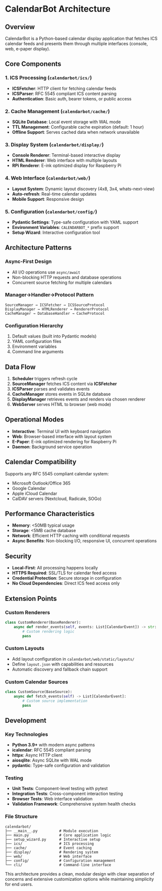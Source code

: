 # CalendarBot Architecture

## Overview

CalendarBot is a Python-based calendar display application that fetches ICS calendar feeds and presents them through multiple interfaces (console, web, e-paper display).

## Core Components

### 1. ICS Processing (`calendarbot/ics/`)
- **ICSFetcher**: HTTP client for fetching calendar feeds
- **ICSParser**: RFC 5545 compliant ICS content parsing
- **Authentication**: Basic auth, bearer tokens, or public access

### 2. Cache Management (`calendarbot/cache/`)
- **SQLite Database**: Local event storage with WAL mode
- **TTL Management**: Configurable cache expiration (default: 1 hour)
- **Offline Support**: Serves cached data when network unavailable

### 3. Display System (`calendarbot/display/`)
- **Console Renderer**: Terminal-based interactive display
- **HTML Renderer**: Web interface with multiple layouts
- **RPi Renderer**: E-ink optimized display for Raspberry Pi

### 4. Web Interface (`calendarbot/web/`)
- **Layout System**: Dynamic layout discovery (4x8, 3x4, whats-next-view)
- **Auto-refresh**: Real-time calendar updates
- **Mobile Support**: Responsive design

### 5. Configuration (`calendarbot/config/`)
- **Pydantic Settings**: Type-safe configuration with YAML support
- **Environment Variables**: `CALENDARBOT_*` prefix support
- **Setup Wizard**: Interactive configuration tool

## Architecture Patterns

### Async-First Design
- All I/O operations use `async/await`
- Non-blocking HTTP requests and database operations
- Concurrent source fetching for multiple calendars

### Manager→Handler→Protocol Pattern
```
SourceManager → ICSFetcher → ICSSourceProtocol
DisplayManager → HTMLRenderer → RendererProtocol
CacheManager → DatabaseHandler → CacheProtocol
```

### Configuration Hierarchy
1. Default values (built into Pydantic models)
2. YAML configuration files
3. Environment variables
4. Command line arguments

## Data Flow

1. **Scheduler** triggers refresh cycle
2. **SourceManager** fetches ICS content via **ICSFetcher**
3. **ICSParser** parses and validates events
4. **CacheManager** stores events in SQLite database
5. **DisplayManager** retrieves events and renders via chosen renderer
6. **WebServer** serves HTML to browser (web mode)

## Operational Modes

- **Interactive**: Terminal UI with keyboard navigation
- **Web**: Browser-based interface with layout system
- **E-Paper**: E-ink optimized rendering for Raspberry Pi
- **Daemon**: Background service operation

## Calendar Compatibility

Supports any RFC 5545 compliant calendar system:
- Microsoft Outlook/Office 365
- Google Calendar
- Apple iCloud Calendar
- CalDAV servers (Nextcloud, Radicale, SOGo)

## Performance Characteristics

- **Memory**: <50MB typical usage
- **Storage**: <5MB cache database
- **Network**: Efficient HTTP caching with conditional requests
- **Async Benefits**: Non-blocking I/O, responsive UI, concurrent operations

## Security

- **Local-First**: All processing happens locally
- **HTTPS Required**: SSL/TLS for calendar feed access
- **Credential Protection**: Secure storage in configuration
- **No Cloud Dependencies**: Direct ICS feed access only

## Extension Points

### Custom Renderers
```python
class CustomRenderer(BaseRenderer):
    async def render_events(self, events: List[CalendarEvent]) -> str:
        # Custom rendering logic
        pass
```

### Custom Layouts
- Add layout configuration in `calendarbot/web/static/layouts/`
- Define `layout.json` with capabilities and resources
- Automatic discovery and fallback chain support

### Custom Calendar Sources
```python
class CustomSource(BaseSource):
    async def fetch_events(self) -> List[CalendarEvent]:
        # Custom source implementation
        pass
```

## Development

### Key Technologies
- **Python 3.9+** with modern async patterns
- **icalendar**: RFC 5545 compliant parsing
- **httpx**: Async HTTP client
- **aiosqlite**: Async SQLite with WAL mode
- **pydantic**: Type-safe configuration and validation

### Testing
- **Unit Tests**: Component-level testing with pytest
- **Integration Tests**: Cross-component interaction testing
- **Browser Tests**: Web interface validation
- **Validation Framework**: Comprehensive system health checks

### File Structure
```
calendarbot/
├── __main__.py          # Module execution
├── main.py              # Core application logic
├── setup_wizard.py      # Interactive setup
├── ics/                 # ICS processing
├── cache/               # Event caching
├── display/             # Rendering system
├── web/                 # Web interface
├── config/              # Configuration management
└── cli/                 # Command-line interface
```

This architecture provides a clean, modular design with clear separation of concerns and extensive customization options while maintaining simplicity for end users.